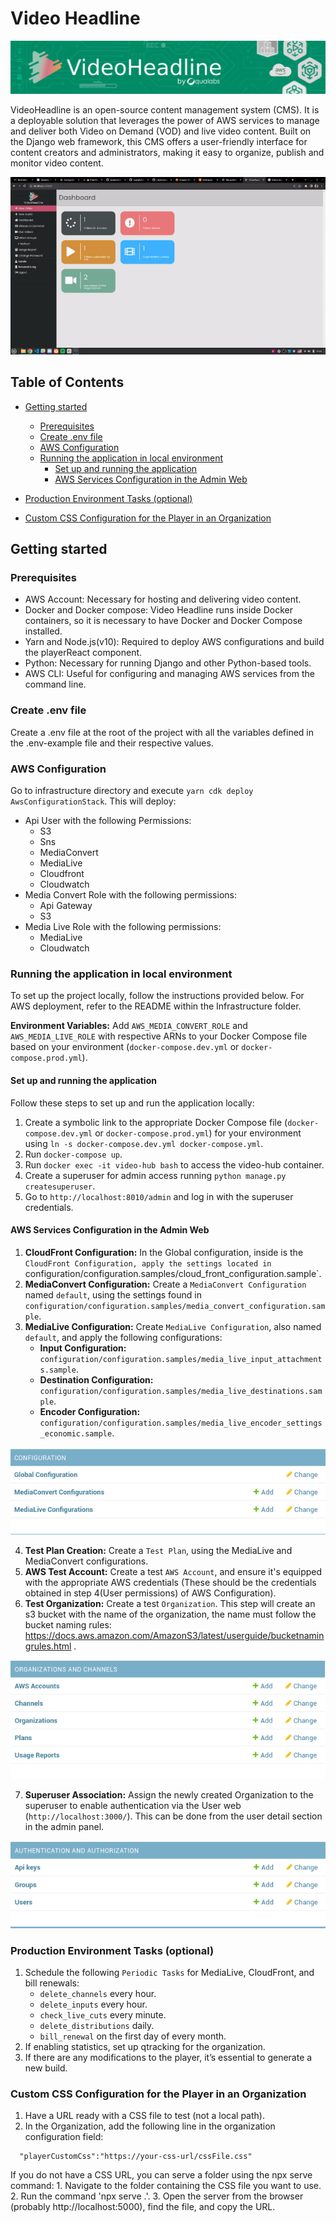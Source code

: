 # Video Headline

![¡](docs/videoheadline_banner.jpg)

VideoHeadline is an open-source content management
system (CMS). It is a deployable solution that leverages the power of AWS services to manage and deliver both Video on Demand (VOD) and live video content. Built on the Django web framework, this CMS offers a user-friendly interface for content creators and administrators, making it easy to organize, publish and monitor video content.

![Browsing the App](docs/dashboard.gif)

## Table of Contents

- [Getting started](#getting-started)

  - [Prerequisites](#prerequisites)
  - [Create .env file](#create-.env-file)
  - [AWS Configuration](#aws-configuration)
  - [Running the application in local environment](#running-the-application-in-local-environment)
    - [Set up and running the application](#set-up-and-running-the-application)
    - [AWS Services Configuration in the Admin Web](#aws-services-configurationiin-the-admin-web)
- [Production Environment Tasks (optional)](#production-environment-tasks)
- [Custom CSS Configuration for the Player in an Organization](#Custom-css-configuration-for-the-player-in-an-organization)

## Getting started
### Prerequisites

- AWS Account: Necessary for hosting and delivering video content.
- Docker and Docker compose: Video Headline runs inside Docker containers, so it is necessary to have Docker and Docker Compose installed.
- Yarn and Node.js(v10): Required to deploy AWS configurations and build the playerReact component.
- Python: Necessary for running Django and other Python-based tools.
- AWS CLI: Useful for configuring and managing AWS services from the command line.

### Create .env file

Create a .env file at the root of the project with all the variables defined in the .env-example file and their respective values.

### AWS Configuration

Go to infrastructure directory and execute `yarn cdk deploy AwsConfigurationStack`.
   This will deploy:

- Api User with the following Permissions:
  - S3
  - Sns
  - MediaConvert
  - MediaLive
  - Cloudfront
  - Cloudwatch
- Media Convert Role with the following permissions:
  - Api Gateway
  - S3
- Media Live Role with the following permissions:
  - MediaLive
  - Cloudwatch

### Running the application in local environment
To set up the project locally, follow the instructions provided below. For AWS deployment, refer to the README within the Infrastructure folder.

**Environment Variables:** Add `AWS_MEDIA_CONVERT_ROLE` and `AWS_MEDIA_LIVE_ROLE` with respective ARNs to your Docker Compose file based on your environment (`docker-compose.dev.yml` or `docker-compose.prod.yml`).

#### Set up and running the application

Follow these steps to set up and run the application locally:

1. Create a symbolic link to the appropriate Docker Compose file (`docker-compose.dev.yml` or `docker-compose.prod.yml`) for your environment using `ln -s docker-compose.dev.yml docker-compose.yml`.
2. Run `docker-compose up`.
3. Run `docker exec -it video-hub bash` to access the video-hub container.
4. Create a superuser for admin access running `python manage.py createsuperuser`.
5. Go to `http://localhost:8010/admin` and log in with the superuser credentials.

#### AWS Services Configuration in the Admin Web

1. **CloudFront Configuration:** In the Global configuration, inside is the `CloudFront Configuration, apply the settings located in `configuration/configuration.samples/cloud_front_configuration.sample`.
2. **MediaConvert Configuration:** Create a `MediaConvert Configuration` named `default`, using the settings found in `configuration/configuration.samples/media_convert_configuration.sample`.
3. **MediaLive Configuration:** Create `MediaLive Configuration`, also named `default`, and apply the following configurations:
   - **Input Configuration:** `configuration/configuration.samples/media_live_input_attachments.sample`.
   - **Destination Configuration:** `configuration/configuration.samples/media_live_destinations.sample`.
   - **Encoder Configuration:** `configuration/configuration.samples/media_live_encoder_settings_economic.sample`.

![¡](docs/aws-services-configuration.png)

4. **Test Plan Creation:** Create a `Test Plan`, using the MediaLive and MediaConvert configurations.
5. **AWS Test Account:** Create a test `AWS Account`, and ensure it's equipped with the appropriate AWS credentials (These should be the credentials obtained in step 4(User permissions) of AWS Configuration).
6. **Test Organization:** Create a test `Organization`. This step will create an s3 bucket with the name of the organization, the name must follow the bucket naming rules: https://docs.aws.amazon.com/AmazonS3/latest/userguide/bucketnamingrules.html .

![¡](docs/orgs-and-channels.png)

7. **Superuser Association:** Assign the newly created Organization to the superuser to enable authentication via the User web (`http://localhost:3000/`). This can be done from the user detail section in the admin panel.

![¡](docs/auth.png)

### Production Environment Tasks (optional)

1. Schedule the following `Periodic Tasks` for MediaLive, CloudFront, and bill renewals:
   - `delete_channels` every hour.
   - `delete_inputs` every hour.
   - `check_live_cuts` every minute.
   - `delete_distributions` daily.
   - `bill_renewal` on the first day of every month.
2. If enabling statistics, set up qtracking for the organization.
3. If there are any modifications to the player, it’s essential to generate a new build.

### Custom CSS Configuration for the Player in an Organization

1. Have a URL ready with a CSS file to test (not a local path).
2. In the Organization, add the following line in the organization configuration field:

```
  "playerCustomCss":"https://your-css-url/cssFile.css"
```

If you do not have a CSS URL, you can serve a folder using the npx serve command: 1. Navigate to the folder containing the CSS file you want to use. 2. Run the command 'npx serve .'. 3. Open the server from the browser (probably http://localhost:5000), find the file, and copy the URL.